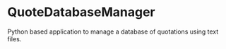 # QuoteDatabaseManager
Python based application to manage a database of quotations using text files.
